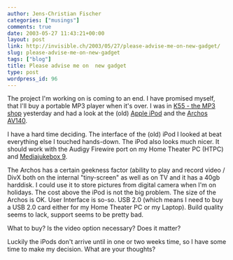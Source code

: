 ```yaml
---
author: Jens-Christian Fischer
categories: ["musings"]
comments: true
date: 2003-05-27 11:43:21+00:00
layout: post
link: http://invisible.ch/2003/05/27/please-advise-me-on-new-gadget/
slug: please-advise-me-on-new-gadget
tags: ["blog"]
title: Please advise me on  new gadget
type: post
wordpress_id: 96
---
```


The project I'm working on is coming to an end. I have promised myself, that I'll buy a portable MP3 player when it's over. I was in [K55 - the MP3 shop](http://www.k55.ch) yesterday and had a look at the (old) [Apple iPod](http://www.apple.com/chde/ipod/) and the [Archos AV140](https://www.k55.ch/shop/index_single.php3?art=257).

I have a hard time deciding. The interface of the (old) iPod I looked at beat everything else I touched hands-down. The iPod also looks much nicer. It should work with the Audigy Firewire port on my Home Theater PC (HTPC) and [Mediajukebox 9](http://www.mediajukebox.com).

The Archos has a certain geekness factor (ability to play and record video / DivX both on the internal "tiny-screen" as well as on TV and it has a 40gb harddisk. I  could use it to store pictures from digital camera when I'm on holidays. The cost above the iPod is not the big problem. The size of the Archos is OK. User Interface is so-so. USB 2.0 (which means I need to buy a USB 2.0 card either for my Home Theater PC or my Laptop). Build quality seems to lack, support seems to be pretty bad.

What to buy? Is the video option necessary? Does it matter? 

Luckily the iPods don't arrive until in one or two weeks time, so I have some time to make my decision. What are your thoughts?

